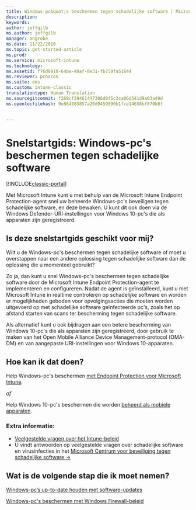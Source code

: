 ```yaml
---
title: Windows-pc&quot;s beschermen tegen schadelijke software | Microsoft Docs
description: 
keywords: 
author: jeffgilb
ms.author: jeffgilb
manager: angrobe
ms.date: 11/22/2016
ms.topic: get-started-article
ms.prod: 
ms.service: microsoft-intune
ms.technology: 
ms.assetid: f76d8910-64ba-49af-8e31-fb759fa51644
ms.reviewer: pchacon
ms.suite: ems
ms.custom: intune-classic
translationtype: Human Translation
ms.sourcegitcommit: f268cf29461447306d0f5c3ca06d541d9a03a49d
ms.openlocfilehash: 9e864985857a20d9459890b1fce14658bf870b8f


---
```


# <a name="quick-start-guide-protect-windows-pcs-against-malware-threats"></a>Snelstartgids: Windows-pc's beschermen tegen schadelijke software

[!INCLUDE[classic-portal](../includes/classic-portal.md)]

Met Microsoft Intune kunt u met behulp van de Microsoft Intune Endpoint Protection-agent snel uw beheerde Windows-pc's beveiligen tegen schadelijke software, en deze bewaken. U kunt dit ook doen via de Windows Defender-URI-instellingen voor Windows 10-pc's die als apparaten zijn geregistreerd.

## <a name="is-this-quick-start-guide-right-for-me"></a>Is deze snelstartgids geschikt voor mij?
Wilt u de Windows-pc's beschermen tegen schadelijke software of moet u overstappen naar een andere oplossing tegen schadelijke software dan de oplossing die u momenteel gebruikt?

Zo ja, dan kunt u snel Windows-pc's beschermen tegen schadelijke software door de Microsoft Intune Endpoint Protection-agent te implementeren en configureren. Nadat de agent is geïnstalleerd, kunt u met Microsoft Intune in realtime controleren op schadelijke software en worden er mogelijkheden geboden voor opvolgingsacties die moeten worden uitgevoerd op met schadelijke software geïnfecteerde pc's, zoals het op afstand starten van scans ter bescherming tegen schadelijke software.

Als alternatief kunt u ook bijdragen aan een betere bescherming van Windows 10-pc's die als apparaten zijn geregistreerd, door gebruik te maken van het Open Mobile Alliance Device Management-protocol (OMA-DM) en van aangepaste URI-instellingen voor Windows 10-apparaten.

## <a name="how-do-i-do-it"></a>Hoe kan ik dat doen?
Help Windows-pc's beschermen [met Endpoint Protection voor Microsoft Intune](/intune/deploy-use/help-secure-windows-pcs-with-endpoint-protection-for-microsoft-intune).

*of*

Help Windows 10-pc's beschermen die worden [beheerd als mobiele apparaten](/intune/deploy-use/windows-10-policy-settings-in-microsoft-intune).


### <a name="additional-information"></a>Extra informatie:
- [Veelgestelde vragen over het Intune-beleid](/intune/deploy-use/manage-settings-and-features-on-your-devices-with-microsoft-intune-policies#frequently-asked-questions-about-intune-policies)
- U vindt antwoorden op veelgestelde vragen over schadelijke software en virusinfecties in het <a href="https://www.microsoft.com/security/portal/mmpc/" target="_blank"> Microsoft Centrum voor beveiliging tegen schadelijke software &rarr;</a>


## <a name="what-should-i-do-next"></a>Wat is de volgende stap die ik moet nemen?
[Windows-pc’s up-to-date houden met software-updates](/intune/deploy-use/keep-windows-pcs-up-to-date-with-software-updates-in-microsoft-intune)

[Windows-pc's beschermen met Windows Firewall-beleid](/intune/deploy-use/help-protect-windows-pcs-using-windows-firewall-policies-in-microsoft-intune)



<!--HONumber=Dec16_HO3-->


